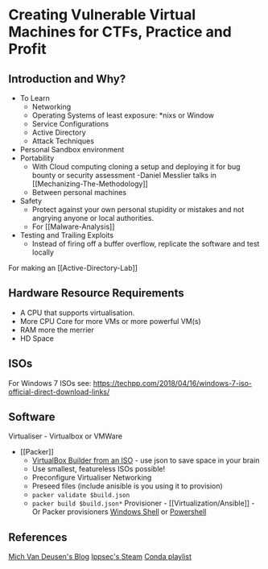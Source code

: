 # Creating Vulnerable Virtual Machines for CTFs, Practice and Profit


## Introduction and Why?

- To Learn 
	- Networking
	- Operating Systems of least exposure: \*nixs or Window
	- Service Configurations
	- Active Directory
	- Attack Techniques
- Personal Sandbox environment 
- Portability
	- With Cloud computing cloning a setup  and deploying it for bug bounty or security assessment -Daniel Messlier talks in [[Mechanizing-The-Methodology]] 
	- Between personal machines
- Safety
	- Protect against your own personal stupidity or mistakes and not angrying anyone or local authorities.
	- For [[Malware-Analysis]]
- Testing and Trailing Exploits
	- Instead of firing off a buffer overflow, replicate the software and test locally 

For making an [[Active-Directory-Lab]]

## Hardware Resource Requirements

- A CPU that supports virtualisation.
- More CPU Core for more VMs or more powerful VM(s)
- RAM more the merrier
- HD Space

## ISOs

For Windows 7 ISOs see:
https://techpp.com/2018/04/16/windows-7-iso-official-direct-download-links/


## Software

Virtualiser - Virtualbox or VMWare
- [[Packer]]
	- [VirtualBox Builder from an ISO](https://developer.hashicorp.com/packer/plugins/builders/virtualbox) - use json to save space in your brain 
	- Use smallest, featureless ISOs possible!
	- Preconfigure Virtualiser Networking
	- Preseed files (include anisible is you using it to provision)
	- `packer validate $build.json`
	- `packer build $build.json*`
Provisioner - [[Virtualization/Ansible]] - Or Packer provisioners [Windows Shell](https://developer.hashicorp.com/packer/docs/provisioners/windows-shell) or [Powershell](https://www.packer.io/docs/provisioners/powershell)


## References

[Mich Van Deusen's Blog](https://micahvandeusen.com/creating-a-vulnerable-machine/)
[Ippsec's Steam](https://www.youtube.com/watch?v=B_7NIkSlYuQ)
[Conda playlist](https://www.youtube.com/playlist?list=PLDrNMcTNhhYoEjHYs0ZBfcSE7Hw46BeTA)
